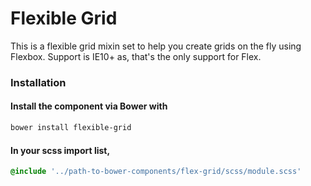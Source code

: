 # Flexible Grid

This is a flexible grid mixin set to help you create grids on the fly using Flexbox. Support is IE10+ as, that's the only support for Flex.

### Installation
#### Install the component via Bower with 
```bash
bower install flexible-grid
```
#### In your scss import list,
```sass
@include '../path-to-bower-components/flex-grid/scss/module.scss'
```
